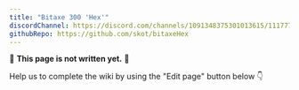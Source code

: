 ```yaml
---
title: "Bitaxe 300 'Hex'"
discordChannel: https://discord.com/channels/1091348375301013615/1117777558591774742
githubRepo: https://github.com/skot/bitaxeHex
---
```

🚧 **This page is not written yet.** 🚧

Help us to complete the wiki by using the "Edit page" button below 👇